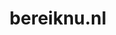 ---
layout: post
title:  "bereiknu.nl"
internal_url:  "/dutchgov/bereiknu.nl.html"
categories: dutchgov
---